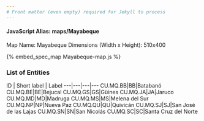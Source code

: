 ```yaml
---
# Front matter (even empty) required for Jekyll to process
---
```


#### JavaScript Alias: maps/Mayabeque

Map Name: Mayabeque
Dimensions (Width x Height): 510x400



{% embed_spec_map Mayabeque-map.js %}

### List of Entities

ID | Short label | Label
---|---|---|---
CU.MQ.BB|BB|Batabanó
CU.MQ.BE|BE|Bejucal
CU.MQ.GS|GS|Güines
CU.MQ.JA|JA|Jaruco
CU.MQ.MD|MD|Madruga
CU.MQ.MS|MS|Melena del Sur
CU.MQ.NP|NP|Nueva Paz
CU.MQ.QU|QU|Quivicán
CU.MQ.SJ|SJ|San José de las Lajas
CU.MQ.SN|SN|San Nicolás
CU.MQ.SC|SC|Santa Cruz del Norte